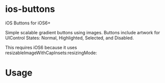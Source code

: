 ios-buttons
===========

iOS Buttons for iOS6+

Simple scalable gradient buttons using images.  Buttons include artwork for UIControl States: Normal, Highlighted, Selected, and Disabled.

This requires iOS6 because it uses resizableImageWithCapInsets:resizingMode: 

Usage
=====